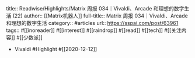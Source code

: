 title:: Readwise/Highlights/Matrix 周报 034｜Vivaldi、Arcade 和理想的数字生活 (22)
author:: [[Matrix机器人]]
full-title:: Matrix 周报 034｜Vivaldi、Arcade 和理想的数字生活
category:: #articles
url:: https://sspai.com/post/63961
tags:: #[[inoreader]] #[[interest]] #[[raindrop]] #[[read]] #[[tech]] #[[关注内容]] #[[少数派]]

- Vivaldi #Highlight #[[2020-12-12]]